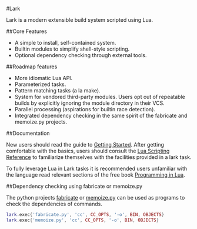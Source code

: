 #Lark

Lark is a modern extensible build system scripted using Lua.

##Core Features

- A simple to install, self-contained system.
- Builtin modules to simplify shell-style scripting.
- Optional dependency checking through external tools.

##Roadmap features
- More idiomatic Lua API.
- Parameterized tasks.
- Pattern matching tasks (a la make).
- System for vendored third-party modules.  Users opt out of repeatable builds
  by explicitly ignoring the module directory in their VCS. 
- Parallel processing (aspirations for builtin race detection).
- Integrated dependency checking in the same spirit of the fabricate and
  memoize.py projects.

##Documentation

New users should read the guide to [Getting Started](docs/getting_started.md).
After getting comfortable with the basics, users should consult the [Lua
Scripting Reference](docs/lua.md) to familiarize themselves with the facilities
provided in a lark task.

To fully leverage Lua in Lark tasks it is recommended users unfamiliar with the
language read relevant sections of the free book [Programming in
Lua](http://www.lua.org/pil/contents.html).

##Dependency checking using fabricate or memoize.py

The python projects [fabricate](https://github.com/SimonAlfie/fabricate) or
[memoize.py](https://github.com/kgaughan/memoize.py) can be used as programs to
check the dependencies of commands.

```lua
lark.exec{'fabricate.py', 'cc', CC_OPTS, '-o', BIN, OBJECTS}
lark.exec{'memoize.py', 'cc', CC_OPTS, '-o', BIN, OBJECTS}
```
